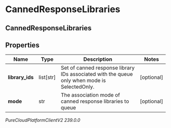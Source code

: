 # CannedResponseLibraries

## CannedResponseLibraries

## Properties

|Name | Type | Description | Notes|
|------------ | ------------- | ------------- | -------------|
| **library_ids** | list[str] | Set of canned response library IDs associated with the queue only when mode is SelectedOnly. | [optional] |
| **mode** | str | The association mode of canned response libraries to queue | [optional] |



_PureCloudPlatformClientV2 239.0.0_
